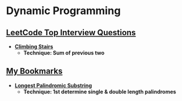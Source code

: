 # Dynamic Programming

## [LeetCode Top Interview Questions](https://leetcode.com/explore/interview/card/top-interview-questions-easy/93/linked-list/)

- **[Climbing Stairs](https://leetcode.com/explore/interview/card/top-interview-questions-easy/97/dynamic-programming/569/)**
  - **Technique: Sum of previous two**

## [My Bookmarks]()
- **[Longest Palindromic Substring](https://leetcode.com/problems/longest-palindromic-substring/description/?envType=daily-question&envId=2023-10-27)**
  - **Technique: 1st determine single & double length palindromes**
